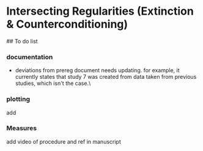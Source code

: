 # Intersecting Regularities (Extinction & Counterconditioning)



## To do list

### documentation

- deviations from prereg document needs updating. for example, it currently states that study 7 was created from data taken from previous studies, which isn't the case.\

  

### plotting

add



### Measures

add video of procedure and ref in manuscript

